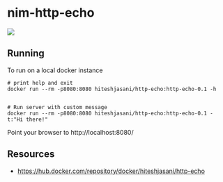 # nim-http-echo

![](https://github.com/hiteshjasani/nim-http-echo/workflows/Build%20DockerHub%20Image/badge.svg)

## Running

To run on a local docker instance

``` shell
# print help and exit
docker run --rm -p8080:8080 hiteshjasani/http-echo:http-echo-0.1 -h


# Run server with custom message
docker run --rm -p8080:8080 hiteshjasani/http-echo:http-echo-0.1 -t:"Hi there!"
```

Point your browser to http://localhost:8080/

## Resources

* https://hub.docker.com/repository/docker/hiteshjasani/http-echo
